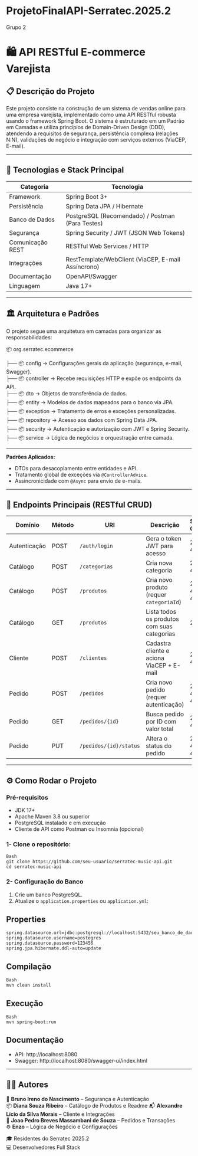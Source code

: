 # ProjetoFinalAPI-Serratec.2025.2
Grupo 2

# 🛍️ API RESTful E-commerce Varejista

## 📋 Descrição do Projeto

Este projeto consiste na construção de um sistema de vendas online para uma empresa varejista, implementado como uma API RESTful robusta usando o framework Spring Boot. O sistema é estruturado em um Padrão em Camadas e utiliza princípios de Domain-Driven Design (DDD), atendendo a requisitos de segurança, persistência complexa (relações N:N), validações de negócio e integração com serviços externos (ViaCEP, E-mail).

---

## 🚀 Tecnologias e Stack Principal

| Categoria        | Tecnologia                                      |
|------------------|--------------------------------------------------|
| Framework        | Spring Boot 3+                                   |
| Persistência     | Spring Data JPA / Hibernate                      |
| Banco de Dados   | PostgreSQL (Recomendado) / Postman (Para Testes)      |
| Segurança        | Spring Security / JWT (JSON Web Tokens)          |
| Comunicação REST | RESTful Web Services / HTTP                      |
| Integrações      | RestTemplate/WebClient (ViaCEP, E-mail Assíncrono) |
| Documentação     | OpenAPI/Swagger                                  |
| Linguagem        | Java 17+                                         |

---

## 🏛️ Arquitetura e Padrões

O projeto segue uma arquitetura em camadas para organizar as responsabilidades:

📦 org.serratec.ecommerce 

├── 📦 config      → Configurações gerais da aplicação (segurança, e-mail, Swagger).  
├── 📦 controller  → Recebe requisições HTTP e expõe os endpoints da API.  
├── 📦 dto         → Objetos de transferência de dados.  
├── 📦 entity      → Modelos de dados mapeados para o banco via JPA.  
├── 📦 exception   → Tratamento de erros e exceções personalizadas.  
├── 📦 repository  → Acesso aos dados com Spring Data JPA.  
├── 📦 security    → Autenticação e autorização com JWT e Spring Security.  
├── 📦 service     → Lógica de negócios e orquestração entre camada.  

---

**Padrões Aplicados:**

- DTOs para desacoplamento entre entidades e API.
- Tratamento global de exceções via `@ControllerAdvice`.
- Assincronicidade com `@Async` para envio de e-mails.

---

## 🔑 Endpoints Principais (RESTful CRUD)

| Domínio       | Método | URI                        | Descrição                                      | Status Codes       |
|---------------|--------|----------------------------|------------------------------------------------|--------------------|
| Autenticação  | POST   | `/auth/login`              | Gera o token JWT para acesso                   | 200, 403           |
| Catálogo      | POST   | `/categorias`              | Cria nova categoria                            | 201, 400           |
| Catálogo      | POST   | `/produtos`                | Cria novo produto (requer `categoriaId`)       | 201, 404, 400      |
| Catálogo      | GET    | `/produtos`                | Lista todos os produtos com suas categorias    | 200                |
| Cliente       | POST   | `/clientes`                | Cadastra cliente e aciona ViaCEP + E-mail      | 201, 400           |
| Pedido        | POST   | `/pedidos`                 | Cria novo pedido (requer autenticação)         | 201, 404, 400      |
| Pedido        | GET    | `/pedidos/{id}`            | Busca pedido por ID com valor total            | 200, 404           |
| Pedido        | PUT    | `/pedidos/{id}/status`     | Altera o status do pedido                      | 200, 400, 404      |

---

## ⚙️ Como Rodar o Projeto

### Pré-requisitos

- JDK 17+
- Apache Maven 3.8 ou superior
- PostgreSQL instalado e em execução
- Cliente de API como Postman ou Insomnia (opcional)

 ### 1- Clone o repositório:
```
Bash
git clone https://github.com/seu-usuario/serratec-music-api.git
cd serratec-music-api
```

### 2- Configuração do Banco

1. Crie um banco PostgreSQL.
2. Atualize o `application.properties` ou `application.yml`:

## Properties
```
spring.datasource.url=jdbc:postgresql://localhost:5432/seu_banco_de_dados
spring.datasource.username=postegres
spring.datasource.password=123456
spring.jpa.hibernate.ddl-auto=update
```
## Compilação
```
Bash
mvn clean install
```
## Execução
```
Bash
mvn spring-boot:run
```

## Documentação 
-	API: http://localhost:8080
- Swagger: http://localhost:8080/swagger-ui/index.html

 ---
## 👨‍💻 Autores

🔐 **Bruno Ireno do Nascimento** – Segurança e Autenticação  
📦 **Diana Souza Ribeiro** – Catálogo de Produtos e Readme
📬 **Alexandre Lício da Silva Morais** – Cliente e Integrações  
🧮 **Joao Pedro Breves Massambani de Souza** – Pedidos e Transações  
⚙️ **Enzo** – Lógica de Negócio e Configurações

🎓 Residentes do Serratec 2025.2  
💻 Desenvolvedores Full Stack



 


